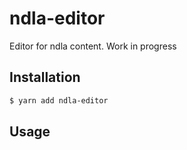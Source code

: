 # ndla-editor

Editor for ndla content. Work in progress

## Installation

```sh
$ yarn add ndla-editor
```

## Usage

